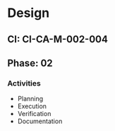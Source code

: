 # Design

## CI: CI-CA-M-002-004
## Phase: 02

### Activities
- Planning
- Execution
- Verification
- Documentation
